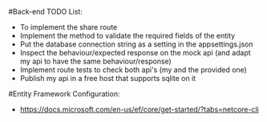 #Back-end TODO List:
 - To implement the share route
 - Implement the method to validate the required fields of the entity
 - Put the database connection string as a setting in the appsettings.json
 - Inspect the behaviour/expected response on the mock api (and adapt my api to have the same behaviour/response)
 - Implement route tests to check both api's (my and the provided one)
 - Publish my api in a free host that supports sqlite on it

#Entity Framework Configuration:
 - https://docs.microsoft.com/en-us/ef/core/get-started/?tabs=netcore-cli